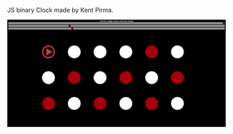 <p>JS binary Clock made by Kent Pirma.</p>
<div>
    <img src="screenshot.png" width="1000px"</img> 
</div>
